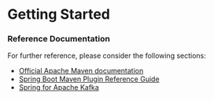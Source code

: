 # Getting Started

### Reference Documentation
For further reference, please consider the following sections:

* [Official Apache Maven documentation](https://maven.apache.org/guides/index.html)
* [Spring Boot Maven Plugin Reference Guide](https://docs.spring.io/spring-boot/docs/2.1.10.RELEASE/maven-plugin/)
* [Spring for Apache Kafka](https://docs.spring.io/spring-boot/docs/2.2.1.RELEASE/reference/htmlsingle/#boot-features-kafka)

